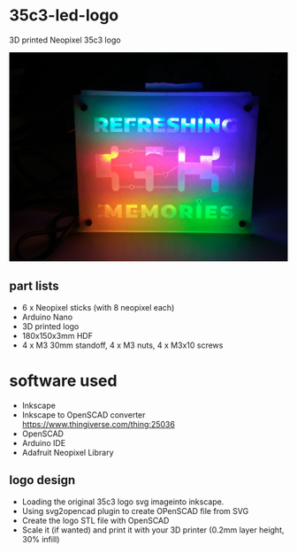 # 35c3-led-logo
3D printed Neopixel 35c3 logo 

![LED-Logo](./Images/35c3logo.jpeg)


## part lists

* 6 x Neopixel sticks (with 8 neopixel each)
* Arduino Nano
* 3D printed logo
* 180x150x3mm HDF 
* 4 x M3 30mm standoff, 4 x M3 nuts, 4 x M3x10 screws

# software used

* Inkscape 
* Inkscape to OpenSCAD converter https://www.thingiverse.com/thing:25036
* OpenSCAD
* Arduino IDE
* Adafruit Neopixel Library

## logo design

* Loading the original 35c3 logo svg imageinto inkscape.
* Using svg2opencad plugin to create OPenSCAD file from SVG
* Create the logo STL file with OpenSCAD
* Scale it (if wanted) and print it with your 3D printer (0.2mm layer height, 30% infill)
